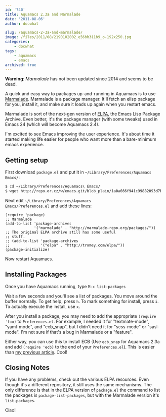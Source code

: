 ```yaml
---
id: '740'
title: Aquamacs 2.3a and Marmalade
date: '2011-08-06'
author: docwhat

slug: /aquamacs-2-3a-and-marmalade/
image: /files/2011/08/2190102002_e56bb311b9_o-192x250.jpg
categories:
    - docwhat
tags:
    - aquamacs
    - emacs
archived: true
---
```


**Warning**: _Marmalade_ has not been updated since 2014 and seems to be dead.

A quick and easy way to packages up-and-running in Aquamacs is to use
[Marmalade](http://marmalade-repo.org/). Marmalade is a package manager. It'll
fetch an elisp package for you, install it, and make sure it loads up again
when you restart emacs.

<!-- more -->

Marmalade is sort of the next-gen version of [ELPA](http://tromey.com/elpa/),
the Emacs Lisp Package Archive. Even better, it's the package manager (with
some tweaks) used in Emacs 24 (which will become Aquamacs 2.4).

I'm excited to see Emacs improving the user experience. It's about time it
started making life easier for people who want more than a bare-minimum emacs
experience.

## Getting setup

First download `package.el` and put it in
`~/Library/Preferences/Aquamacs Emacs/`:

```bash
$ cd ~/Library/Preferences/Aquamacs\ Emacs/
$ wget http://repo.or.cz/w/emacs.git/blob_plain/1a0a666f941c99882093d7bd08ced15033bc3f0c:/lisp/emacs-lisp/package.el
```

Next edit <code>~/Library/Preferences/Aquamacs Emacs/Preferences.el</code> and
add these lines:

```elisp
(require 'package)
;; Marmalade
(add-to-list 'package-archives
             '("marmalade" . "http://marmalade-repo.org/packages/"))
;; The original ELPA archive still has some useful
;; stuff.
;; (add-to-list 'package-archives
;;              '("elpa" . "http://tromey.com/elpa/"))
(package-initialize)
```

Now restart Aquamacs.

## Installing Packages

Once you have Aquamacs running, type `M-x list-packages`

Wait a few seconds and you'll see a list of packages. You move around the
buffer normally. To get help, press `h`. To mark something for install, press
`i`. To actually execute the install, use `x`.

After you install a package, you may need to add the appropriate
`(require 'foo)` to `Preferences.el`. For example, I needed it for
"textmate-mode", "yaml-mode", and "ecb_snap", but I didn't need it for
"scss-mode" or "sasl-mode". I'm not sure if that's a bug in Marmalade or a
"feature".

Either way, you can use this to install ECB (Use `ecb_snap` for Aquamacs 2.3a
and add `(require 'ecb)` to the end of your `Preferences.el`). This is easier
than [my previous article](/cedet-ecb-for-aquamacs/). Cool!

## Closing Notes

If you have any problems, check out the various ELPA resources. Even though
it's a different repository, it still uses the same mechanisms. The only
difference is that in the ELPA version of `package.el` the command to list the
packages is `package-list-packages`, but with the Marmalade version it's
`list-packages`.

Ciao!
